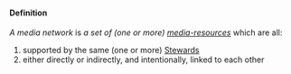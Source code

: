 #### Definition

*A media network* is *a set of (one or more) [media-resources](https://github.com/gcassel/IO/blob/main/terms/media-resource.md)* which are all:

1. supported by the same (one or more) [Stewards](https://github.com/gcassel/IO/blob/main/terms/steward.md)
2. either directly or indirectly, and intentionally, linked to each other
